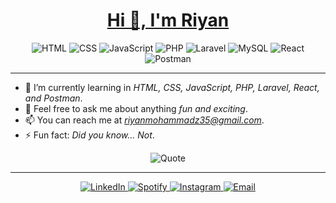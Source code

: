 <h1 align="center">
  <a href="#" class="animated-greeting">Hi 👋, I'm Riyan</a>
</h1>

<p align="center">
  <img src="https://img.shields.io/badge/HTML-E34F26?style=for-the-badge&logo=html5&logoColor=white" alt="HTML">
  <img src="https://img.shields.io/badge/CSS-1572B6?style=for-the-badge&logo=css3&logoColor=white" alt="CSS">
  <img src="https://img.shields.io/badge/JavaScript-F7DF1E?style=for-the-badge&logo=javascript&logoColor=black" alt="JavaScript">
  <img src="https://img.shields.io/badge/PHP-777BB4?style=for-the-badge&logo=php&logoColor=white" alt="PHP">
  <img src="https://img.shields.io/badge/Laravel-FF2D20?style=for-the-badge&logo=laravel&logoColor=white" alt="Laravel">
  <img src="https://img.shields.io/badge/-C++-blue?logo=cplusplus-4479A1?style=for-the-badge&logo=mysql&logoColor=white" alt="MySQL">
  <img src="https://img.shields.io/badge/React-61DAFB?style=for-the-badge&logo=react&logoColor=black" alt="React">
  <img src="https://img.shields.io/badge/Postman-FF6C37?style=for-the-badge&logo=postman&logoColor=white" alt="Postman">
</p>

---

- 🌱 I’m currently learning in *HTML, CSS, JavaScript, PHP, Laravel, React, and Postman*.
- 💬 Feel free to ask me about anything *fun and exciting*.
- 📫 You can reach me at *riyanmohammadz35@gmail.com*.
- ⚡ Fun fact: *Did you know... Not*.

<p align="center">
  <img src="https://img.shields.io/badge/-The%20best%20way%20to%20get%20started%20is%20to%20quit%20talking%20and%20begin%20doing.-brightgreen?style=for-the-badge" alt="Quote">
</p>

---

<p align="center">
  <a href="https://linkedin.com/in/yourprofile" target="_blank">
    <img src="https://img.shields.io/badge/LinkedIn-0A66C2?style=for-the-badge&logo=linkedin&logoColor=white" alt="LinkedIn">
  </a>
  <a href="https://open.spotify.com/user/yourprofile" target="_blank">
    <img src="https://img.shields.io/badge/Spotify-1DB954?style=for-the-badge&logo=spotify&logoColor=white" alt="Spotify">
  </a>
  <a href="https://instagram.com/yourprofile" target="_blank">
    <img src="https://img.shields.io/badge/Instagram-E4405F?style=for-the-badge&logo=instagram&logoColor=white" alt="Instagram">
  </a>
  <a href="mailto:rkhai412@gmail.com">
    <img src="https://img.shields.io/badge/Email-D14836?style=for-the-badge&logo=gmail&logoColor=white" alt="Email">
  </a>
</p>
